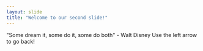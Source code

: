 ```yaml
---
layout: slide
title: "Welcome to our second slide!"
---
```

"Some dream it, some do it, some do both" - Walt Disney
Use the left arrow to go back!
